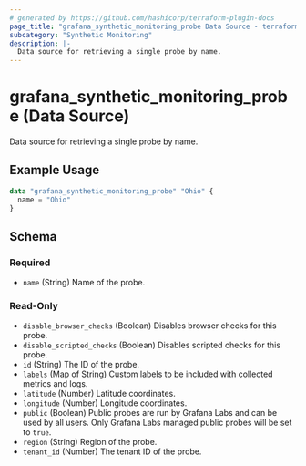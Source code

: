 ```yaml
---
# generated by https://github.com/hashicorp/terraform-plugin-docs
page_title: "grafana_synthetic_monitoring_probe Data Source - terraform-provider-grafana"
subcategory: "Synthetic Monitoring"
description: |-
  Data source for retrieving a single probe by name.
---
```


# grafana_synthetic_monitoring_probe (Data Source)

Data source for retrieving a single probe by name.

## Example Usage

```terraform
data "grafana_synthetic_monitoring_probe" "Ohio" {
  name = "Ohio"
}
```

<!-- schema generated by tfplugindocs -->
## Schema

### Required

- `name` (String) Name of the probe.

### Read-Only

- `disable_browser_checks` (Boolean) Disables browser checks for this probe.
- `disable_scripted_checks` (Boolean) Disables scripted checks for this probe.
- `id` (String) The ID of the probe.
- `labels` (Map of String) Custom labels to be included with collected metrics and logs.
- `latitude` (Number) Latitude coordinates.
- `longitude` (Number) Longitude coordinates.
- `public` (Boolean) Public probes are run by Grafana Labs and can be used by all users. Only Grafana Labs managed public probes will be set to `true`.
- `region` (String) Region of the probe.
- `tenant_id` (Number) The tenant ID of the probe.
